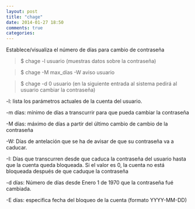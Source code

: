 ```yaml
---
layout: post
title: "chage"
date: 2014-01-27 18:50
comments: true
categories: 
---
```

Establece/visualiza el número de días para cambio de contraseña

>$ chage -l usuario   (muestras datos sobre la contraseña)

>$ chage -M max_días -W aviso usuario 

>$ chage -d 0 usuario (en la siguiente entrada al sistema pedirá al usuario cambiar la contraseña)

-l: lista los parámetros actuales de la cuenta del usuario. 

-m días: mínimo de días a transcurrir para que pueda cambiar la contraseña 

-M días: máximo de días a partir del último cambio de cambio de la contraseña 

-W: Días de antelación que se ha de avisar de que su contraseña va a caducar. 

-I: Días que transcurren desde que caduca la contraseña del usuario hasta que la cuenta queda bloqueada. Si el valor es 0, la cuenta no está bloqueada después de que caduque la contraseña

-d días: Número de días desde Enero 1 de 1970 que la contraseña fué cambiada. 

-E días: especifica fecha del bloqueo de la cuenta (formato YYYY-MM-DD)

